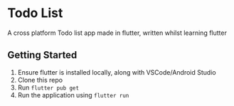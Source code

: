 # Todo List

A cross platform Todo list app made in flutter, written whilst learning flutter

## Getting Started

1. Ensure flutter is installed locally, along with VSCode/Android Studio
2. Clone this repo
3. Run `flutter pub get`
4. Run the application using `flutter run`
